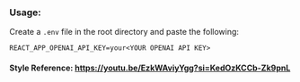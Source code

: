 ### Usage:
Create a `.env` file in the root directory and paste the following:

`REACT_APP_OPENAI_API_KEY=your<YOUR OPENAI API KEY>`

#### Style Reference: https://youtu.be/EzkWAviyYgg?si=KedOzKCCb-Zk9pnL
